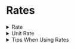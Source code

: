 # Rates

<details>

<summary>Rate</summary>

A rate is a comparison of two related quantities involving **"per"**. Often a second quantity is time (per second, per hour, per day, etc.), but it can be anything.

</details>

<details>

<summary>Unit Rate</summary>

The most popular type of rate is a unit rate of two quantities of a ratio such that the first quantity is $1$. When we compare a single unit quantity, we call it a unit rate.

**Example:**

-   There are $60$ minutes in $\bold  \color{#399}1$ hour.

---

## Finding Unit Rates

To find a unit rate, we divide the first quantity in a rate by the second.

**Example:**

A plane flew $765$ kilometers ($km$) in $3$ hours.

The plane flew at a rate of $765 \div 3 = 255$ kilometers ($km$) per hour. We can write this as $\frac{1}{255} \frac{kilometers}{hour}$.

</details>

<details>

<summary>Tips When Using Rates</summary>

**Problem: A hot-dog-eating champion can eat $71$ hot dogs in $10$ minutes. How many football players (each of whom can each $31$ hot dogs in $10$ minutes) need to help so the whole group can eat $35$ hot dogs in $1$ minute? (_Note: Partial hot dogs add up, so if two people eat half a hot dog each, they contribute $1$ hot dog together._)**

_Answer choices:_

-   1
-   3
-   9

<details>

<summary>1. Try to use unit rates that are <b>in the same units (Convert them all into the same unit)</b>, it'll make it much easier!</summary>

-   $1$ hot-dog-eating champion eats $71 \div 10 = 7.1$ hot dogs per minute ($\frac{hot \ dogs}{minute}$).
-   $1$ football player eats $31 \div 10 = 3.1$ hot dogs per minute ($\frac{hot \ dogs}{minute}$).

This information is relevant to us, as if we have $1$ hot-dog-eating champion and $1$ football player, their rates add up! Together, they eat at a rate of $7.1 + 3.1 = 10.2$ hot dogs per minute ($\frac{hot \ dogs}{minute}$).

-   $1$ hot-dog-eating champion and $n$ football players eats $35$ hot dogs per minute ($\frac{hot \ dogs}{minute}$).

This is why thinking in rates or speeds is useful, as we can add/subtract rates, and say our target rate is $\frac{35 \text{ (number of hot dogs)}}{1 \text{ (no. of minutes)}} = 35$ hot dogs per minute ($\frac{hot \ dogs}{minute}$) (what we did above).

</details>

<details>

<summary>2. Use an equation.</summary>

We need a rate of $35$ hot dogs per minute ($\frac{hot \ dogs}{minute}$) with $1$ hot-dog-eating champion and $n$ football players. This suggests an equation!

Let $n$ be the number of football players.

$$7.1 + 3.1n = 35$$

<details>

<summary>Side note: Generalization of the equation</summary>

We can also generalize this equation. For example, if $y$ hot dogs eaten every minute is not considered as it wasn't eaten according to the rules, we can change our equation:

$$7.1 + 3.1n - y = 35$$

This implies that $n$ here would be bigger than the original $n$.

</details>

<details>

<summary>Side note: Remove or not remove the decimals? & Prof. Loh's Trick for Subtracting Decimals</summary>

We can remove the decimals in the equation by multiplying by $10$, but for this problem, not removing the decimals is easier, as we can subtract $7.1$ from $35$ using Prof. Loh's trick:

$$35 - 7 = 28$$
$$28 - 0.1 = 27.9$$
$$=> 35 - 7.1 = 27.9$$

</details>

$$3.1n = 27.9$$
$$n = \frac{27.9}{3.1}$$

</details>

<details>

<summary>3. Estimate the answer (if possible)</summary>

In the previous part, we had the following equation:

$$n = \frac{27.9}{3.1}$$

<details>

<summary>Tip: AMC & MATHCOUNTS Tip</summary>

On a lot of AMC and MATHCOUNTS problems, the answer is an integer. On MATHCOUNTS, if the answer isn't an integer, it will tell you. On the AMC, you can see the answer choices, so you can guess the answer.

</details>

Since we know that the answer is an integer (based on the answer choices), the answer is $9$, as $\frac{27}{3} = 9$, and we see that $\frac{9}{1} = 9$, so $\frac{27.9}{3.1} = 9$.

</details>

<details>

<summary>4. Simplify (<b>Only works in special cases</b>)</summary>

In some problems, if the problem asks for a comparison of rates (eg. which one is bigger/smaller or rate $a$ divided by rate $b$) and it doesn't matter what the value of the rate is, we can simplify all the rates **only if they have a common factor**.

</details>

</details>
